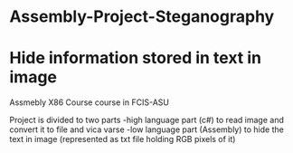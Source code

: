 # Assembly-Project-Steganography
Hide information stored in text in image
================================

 Assmebly X86 Course course in FCIS-ASU

Project is divided to two parts 
-high language part (c#) to read image and convert it to file and vica varse
-low language part (Assembly) to hide the text in image (represented as txt file holding RGB pixels of it)
